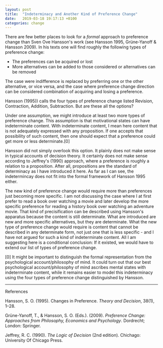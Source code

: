 ```yaml
---
layout: post
title:  "Indeterminacy and Another Kind of Preference Change"
date:   2019-03-18 19:17:13 +0100
categories: change
---
```


There are few better places to look for a *formal* approach to preference change than Sven Ove Hansson's work (see Hansson 1995, Grüne-Yanoff & Hansson 2009). In his texts one will find roughly the following types of preference change:
- The preferences can be acquired or lost
- More alternatives can be added to those considered or alternatives can be removed

The case were indifference is replaced by preferring one or the other alternative, or vice versa, and the case where preference change direction can be considered combination of acquiring and losing a preference. 

Hansson (1995)) calls the four types of preference change listed Revision, Contraction, Addition, Subtraction. But are these all the options?

Under one assumption, we might introduce at least two more types of preference change. This assumption is that motivational states can have indeterminate content. With indeterminate content, I mean here content that is not adequately expressed with any proposition. If one accepts that possibility of such content, then one should expect that a preference could get more or less determinate.[0]

Hansson did not simply overlook this option. It plainly does not make sense in typical accounts of decision theory. It certainly does not make sense according to Jeffrey's (1990) approach, where a preference is roughly a relation to a proposition. After all, propositions are the standard of determinacy as I have introduced it here. As far as I can see, the indetermincay does not fit into the formal framework of Hansson 1995 either.

The new kind of preference change would require more than preferences just becoming more specific. I am not discussing the case where I at first prefer to read a book over watching a movie and later develop the more specific preference for reading a history book over watching an adventure movie. That kind of precisification can be described using Hansson's apparatus because the content is still determinate. What are introduced are new and more specific alternatives, but they are determinate. What the new type of preference change would require is content that cannot be described in any determinate form, not just one that is less specific - and I have not argued for such a kind of indeterminate content. All I am suggesting here is a conditional conclusion: If it existed, we would have to extend our list of types of preference change.


[0] It might be important to distinguish the formal representation from the psychological account/philosophy of mind. It could turn out that our best psychological account/philosophy of mind ascribes mental states with indeterminate content, while it remains easier to model this indeterminacy using the four types of preference change distinguished by Hansson.


---

References

Hansson, S. O. (1995). Changes in Preference. *Theory and Decision*, 38(1), 1–28.

Grüne-Yanoff, T., & Hansson, S. O. (Eds.). (2009). *Preference Change: Approaches from Philosophy, Economics and Psychology*. Dordrecht; London: Springer.


Jeffrey, R. C. (1990). *The Logic of Decision* (2nd edition). Chichago: University Of Chicago Press.
